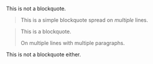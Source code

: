 This is not a blockquote.

> This is a simple blockquote
> spread on *multiple* lines.

> This is a blockquote.
>
> On multiple lines with multiple paragraphs.

This is not a blockquote either.

>
